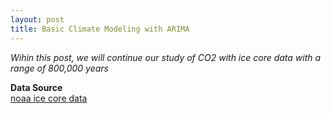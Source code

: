 ```yaml
---
layout: post    
title: Basic Climate Modeling with ARIMA
---
```


*Wihin this post, we will continue our study of CO2 with ice core data with a range of 800,000 years*

**Data Source**  
[noaa ice core data](https://www.ncdc.noaa.gov/cdo/f?p=519:1:::::P1_STUDY_ID:15076)
